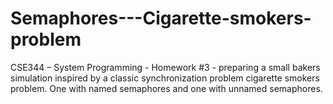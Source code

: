 # Semaphores---Cigarette-smokers-problem
CSE344 – System Programming - Homework #3 - preparing a small bakers simulation inspired by a classic synchronization problem cigarette smokers problem. One with named semaphores and one with unnamed semaphores.
